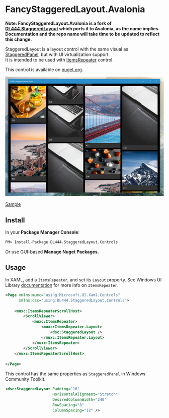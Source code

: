 # FancyStaggeredLayout.Avalonia
**Note: FancyStaggeredLayout.Avalonia is a fork of [DL444.StaggeredLayout](https://github.com/DL444/DL444.StaggeredLayout) which ports it to Avalonia, as the name implies. Documentation and the repo name will take time to be updated to reflect this change.**

StaggeredLayout is a layout control with the same visual as [StaggeredPanel](https://docs.microsoft.com/en-us/windows/communitytoolkit/controls/staggeredpanel), but with UI virtualization support.   
It is intended to be used with [ItemsRepeater](https://docs.microsoft.com/en-us/windows/uwp/design/controls-and-patterns/items-repeater) control.  

This control is available on [nuget.org](https://www.nuget.org/packages/DL444.StaggeredLayout.Controls).

![Screenshot](https://github.com/DL444/DL444.StaggeredLayout/blob/master/Misc/Staggered-Complete.jpg?raw=true)  

[Sample](https://github.com/DL444/DL444.StaggeredLayout.Demo)

## Install
In your **Package Manager Console**:
```ps
PM> Install-Package DL444.StaggeredLayout.Controls
```
Or use GUI-based **Manage Nuget Packages**.  

## Usage
In XAML, add a `ItemsRepeater`, and set its `Layout` property. See Windows UI Library [documentation](https://docs.microsoft.com/en-us/windows/uwp/design/controls-and-patterns/items-repeater) for more info on `ItemsRepeater`.
```xml
<Page xmlns:muxc="using:Microsoft.UI.Xaml.Controls"
      xmlns:dsc="using:DL444.StaggeredLayout.Controls">

    <muxc:ItemsRepeaterScrollHost>
        <ScrollViewer>
            <muxc:ItemsRepeater>
                <muxc:ItemsRepeater.Layout>
                    <dsc:StaggeredLayout />
                </muxc:ItemsRepeater.Layout>
            </muxc:ItemsRepeater>
        </ScrollViewer>
    </muxc:ItemsRepeaterScrollHost>

</Page>
```

This control has the same properties as `StaggeredPanel` in Windows Community Toolkit.
```xml
<dsc:StaggeredLayout Padding="16" 
                     HorizontalAlignment="Stretch" 
                     DesiredColumnWidth="240" 
                     RowSpacing="8" 
                     ColumnSpacing="12" />
```

